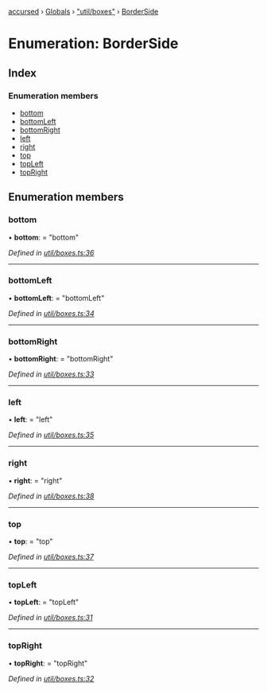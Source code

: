 [accursed](../README.md) › [Globals](../globals.md) › ["util/boxes"](../modules/_util_boxes_.md) › [BorderSide](_util_boxes_.borderside.md)

# Enumeration: BorderSide

## Index

### Enumeration members

* [bottom](_util_boxes_.borderside.md#bottom)
* [bottomLeft](_util_boxes_.borderside.md#bottomleft)
* [bottomRight](_util_boxes_.borderside.md#bottomright)
* [left](_util_boxes_.borderside.md#left)
* [right](_util_boxes_.borderside.md#right)
* [top](_util_boxes_.borderside.md#top)
* [topLeft](_util_boxes_.borderside.md#topleft)
* [topRight](_util_boxes_.borderside.md#topright)

## Enumeration members

###  bottom

• **bottom**: = "bottom"

*Defined in [util/boxes.ts:36](https://github.com/cancerberoSgx/accursed/blob/468bf3c/src/util/boxes.ts#L36)*

___

###  bottomLeft

• **bottomLeft**: = "bottomLeft"

*Defined in [util/boxes.ts:34](https://github.com/cancerberoSgx/accursed/blob/468bf3c/src/util/boxes.ts#L34)*

___

###  bottomRight

• **bottomRight**: = "bottomRight"

*Defined in [util/boxes.ts:33](https://github.com/cancerberoSgx/accursed/blob/468bf3c/src/util/boxes.ts#L33)*

___

###  left

• **left**: = "left"

*Defined in [util/boxes.ts:35](https://github.com/cancerberoSgx/accursed/blob/468bf3c/src/util/boxes.ts#L35)*

___

###  right

• **right**: = "right"

*Defined in [util/boxes.ts:38](https://github.com/cancerberoSgx/accursed/blob/468bf3c/src/util/boxes.ts#L38)*

___

###  top

• **top**: = "top"

*Defined in [util/boxes.ts:37](https://github.com/cancerberoSgx/accursed/blob/468bf3c/src/util/boxes.ts#L37)*

___

###  topLeft

• **topLeft**: = "topLeft"

*Defined in [util/boxes.ts:31](https://github.com/cancerberoSgx/accursed/blob/468bf3c/src/util/boxes.ts#L31)*

___

###  topRight

• **topRight**: = "topRight"

*Defined in [util/boxes.ts:32](https://github.com/cancerberoSgx/accursed/blob/468bf3c/src/util/boxes.ts#L32)*
